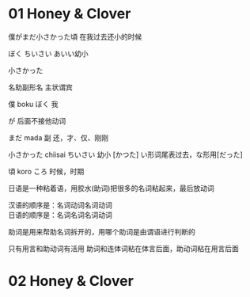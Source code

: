 


01 Honey & Clover 
===


僕がまだ小さかった頃 在我过去还小的时候

ぼく ちいさい あいい幼小  

小さかった


名助副形名 主状谓宾

僕 boku ぼく 我

が 后面不接他动词

まだ mada 副 还，才、仅、刚刚

小さかった chiisai ちいさい 幼小
[かつた] い形词尾表过去，な形用[だった]

頃 koro ころ 时候，时期


日语是一种粘着语，用胶水(助词)把很多的名词粘起来，最后放动词

汉语的顺序是：名词动词名词动词  
日语的顺序是：名词名词名词动词


助词是用来帮助名词拆开的，用哪个助词是由谓语进行判断的

只有用言和助动词有活用
助词和连体词粘在体言后面，助动词粘在用言后面



02 Honey & Clover 
===






